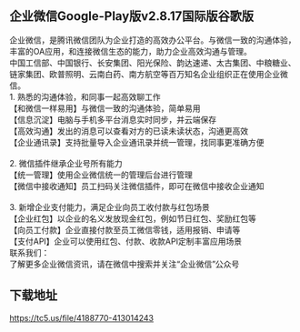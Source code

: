 ## 企业微信Google-Play版v2.8.17国际版谷歌版
企业微信，是腾讯微信团队为企业打造的高效办公平台。与微信一致的沟通体验，丰富的OA应用，和连接微信生态的能力，助力企业高效沟通与管理。 <br>中国工信部、中国银行、长安集团、阳光保险、韵达速递、太古集团、中粮糖业、链家集团、欧普照明、云南白药、南方航空等百万知名企业组织正在使用企业微信。 <br>1. 熟悉的沟通体验，和同事一起高效聊工作 <br>【和微信一样易用】与微信一致的沟通体验，简单易用 <br>【信息沉淀】电脑与手机多平台消息实时同步，并云端保存 <br>【高效沟通】发出的消息可以查看对方的已读未读状态，沟通更高效 <br>【企业通讯录】支持批量导入企业通讯录并统一管理，找同事更准确方便 <br> <br>2. 微信插件继承企业号所有能力 <br>【统一管理】使用企业微信统一的管理后台进行管理 <br>【微信中接收通知】员工扫码关注微信插件，即可在微信中接收企业通知 <br> <br>3. 新增企业支付能力，满足企业向员工收付款与红包场景 <br>【企业红包】以企业的名义发放现金红包，例如节日红包、奖励红包等 <br>【向员工付款】企业直接付款至员工微信零钱，适用报销、申请等 <br>【支付API】企业可以使用红包、付款、收款API定制丰富应用场景 <br>联系我们： <br>了解更多企业微信资讯，请在微信中搜索并关注“企业微信”公众号
## 下载地址
https://tc5.us/file/4188770-413014243